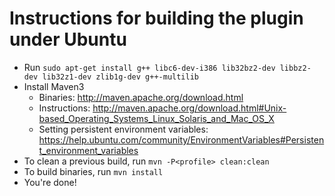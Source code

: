 # Instructions for building the plugin under Ubuntu

* Run `sudo apt-get install g++ libc6-dev-i386 lib32bz2-dev libbz2-dev lib32z1-dev zlib1g-dev g++-multilib`
* Install Maven3
    * Binaries: http://maven.apache.org/download.html
    * Instructions: http://maven.apache.org/download.html#Unix-based_Operating_Systems_Linux_Solaris_and_Mac_OS_X
    * Setting persistent environment variables: https://help.ubuntu.com/community/EnvironmentVariables#Persistent_environment_variables
* To clean a previous build, run `mvn -P<profile> clean:clean`
* To build binaries, run `mvn install`
* You're done!
